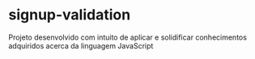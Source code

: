 # signup-validation
Projeto desenvolvido com intuito de aplicar e solidificar conhecimentos adquiridos acerca da linguagem JavaScript
